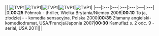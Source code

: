|| ![TVP1](https://github.com/ptomasik1/xxx/blob/master/loga/tvp1.gif "TVP1")|![TVP1](https://github.com/ptomasik1/xxx/blob/master/loga/tvp2.gif "TVP1")|![TVP1](https://github.com/ptomasik1/xxx/blob/master/loga/tvn.gif "TVP1")|![TVP1](https://github.com/ptomasik1/xxx/blob/master/loga/rtl7.gif "TVP1")|![TVP1](https://github.com/ptomasik1/xxx/blob/master/loga/pols.gif "TVP1")|
|---|:---|:---|:---|:---|:---|:---|
|0|**00:25** Półmrok - thriller, Wielka Brytania/Niemcy 2006|**00:10** To ja, złodziej - - komedia sensacyjna, Polska 2000|**00:35** Złamany angielski- komediodramat, USA/Francja/Japonia 2007|**00:30** Kamuflaż s. 2 odc. 9 - serial, USA 2011|||
